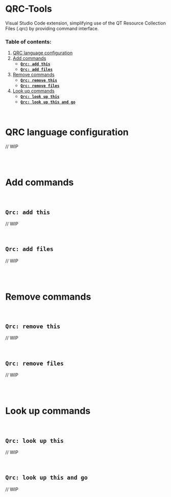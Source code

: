 # QRC-Tools
Visual Studio Code extension, simplifying use of the QT Resource Collection Files (.qrc) by providing command interface.

### Table of contents:
1. [QRC language configuration](#qrc-language-configuration)
2. [Add commands](#add-commands)
    - [**`Qrc: add this`**](#qrc-add-this)
    - [**`Qrc: add files`**](#qrc-add-files)
3. [Remove commands](#remove-commands)
    - [**`Qrc: remove this`**](#qrc-remove-this)
    - [**`Qrc: remove files`**](#qrc-remove-files)
4. [Look up commands](#look-up-commands)
    - [**`Qrc: look up this`**](#qrc-look-up-this)
    - [**`Qrc: look up this and go`**](#qrc-look-up-this-and-go)

<br>

# QRC language configuration
// WIP

<br>
<br>

# Add commands

<br>

## **`Qrc: add this`**
// WIP

<br>

## **`Qrc: add files`**
// WIP

<br>
<br>

# Remove commands

<br>

## **`Qrc: remove this`**
// WIP

<br>

## **`Qrc: remove files`**
// WIP

<br>
<br>

# Look up commands

<br>

## **`Qrc: look up this`**
// WIP

<br>

## **`Qrc: look up this and go`**
// WIP

